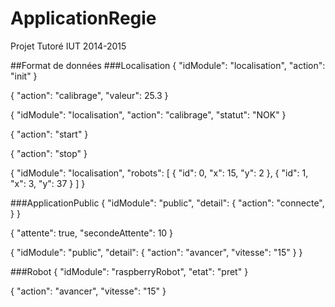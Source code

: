 # ApplicationRegie
Projet Tutoré IUT 2014-2015

##Format de données
###Localisation
{
  "idModule": "localisation",
  "action": "init"
}

{
  "action": "calibrage",
  "valeur": 25.3
}

{
  "idModule": "localisation",
  "action": "calibrage",
  "statut": "NOK"
}

{
  "action": "start"
}

{
  "action": "stop"
}

{
  "idModule": "localisation",
  "robots": [
     {
      "id": 0,
      "x": 15,
      "y": 2
    },
    {
      "id": 1,
      "x": 3,
      "y": 37
    }
  ]
}

###ApplicationPublic
{
  "idModule": "public",
  "detail": {
    "action": "connecte",
  }
}

{
  "attente": true,
  "secondeAttente": 10
}

{
  "idModule": "public",
  "detail": {
    "action": "avancer",
    "vitesse": "15"
  }
}

###Robot
{
  "idModule": "raspberryRobot",
  "etat": "pret"
}

{
  "action": "avancer",
  "vitesse": "15"
}